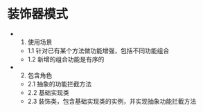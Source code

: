 # 装饰器模式
+ 1. 使用场景
    - 1.1 针对已有某个方法做功能增强，包括不同功能组合
    - 1.2 新增的组合功能是有序的
  
+ 2. 包含角色
    - 2.1 抽象的功能拦截方法
    - 2.2 基础实现类
    - 2.3 装饰类，包含基础实现类的实例，并实现抽象功能拦截方法
